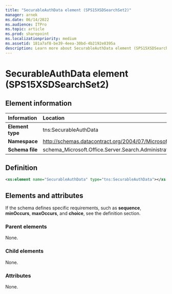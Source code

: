 ```yaml
---
title: "SecurableAuthData element (SPS15XSDSearchSet2)"
manager: arnek
ms.date: 06/14/2022
ms.audience: ITPro
ms.topic: article
ms.prod: sharepoint
ms.localizationpriority: medium
ms.assetid: 181a7af8-be39-4eea-30bd-4b2192e8395a
description: Learn more about SecurableAuthData element (SPS15XSDSearchSet2).
---
```


# SecurableAuthData element (SPS15XSDSearchSet2)

 
  
## Element information

|Information|Location|
|:-----|:-----|
|**Element type** |tns:SecurableAuthData   |
|**Namespace**  |http://schemas.datacontract.org/2004/07/Microsoft.Office.Server.Search.Administration   |
|**Schema file** |schema_Microsoft.Office.Server.Search.Administration.xsd   |
   
## Definition

```XML
<xs:element name="SecurableAuthData" type="tns:SecurableAuthData"></xs:element>

```

## Elements and attributes

If the schema defines specific requirements, such as **sequence**, **minOccurs**, **maxOccurs**, and **choice**, see the definition section. 
  
### Parent elements

None.
  
### Child elements

None.
  
### Attributes

None.
  

